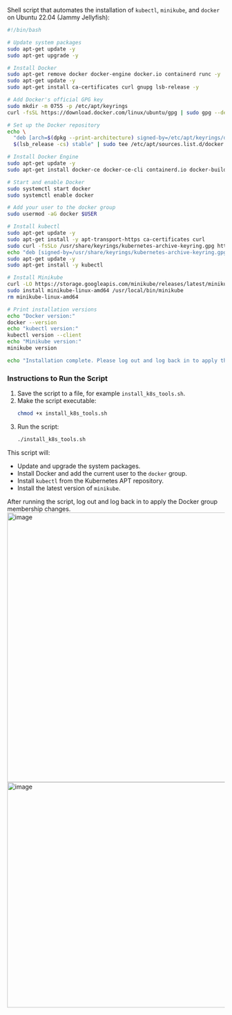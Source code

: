 Shell script that automates the installation of `kubectl`, `minikube`, and `docker` on Ubuntu 22.04 (Jammy Jellyfish):

```bash
#!/bin/bash

# Update system packages
sudo apt-get update -y
sudo apt-get upgrade -y

# Install Docker
sudo apt-get remove docker docker-engine docker.io containerd runc -y
sudo apt-get update -y
sudo apt-get install ca-certificates curl gnupg lsb-release -y

# Add Docker's official GPG key
sudo mkdir -m 0755 -p /etc/apt/keyrings
curl -fsSL https://download.docker.com/linux/ubuntu/gpg | sudo gpg --dearmor -o /etc/apt/keyrings/docker.gpg

# Set up the Docker repository
echo \
  "deb [arch=$(dpkg --print-architecture) signed-by=/etc/apt/keyrings/docker.gpg] https://download.docker.com/linux/ubuntu \
  $(lsb_release -cs) stable" | sudo tee /etc/apt/sources.list.d/docker.list > /dev/null

# Install Docker Engine
sudo apt-get update -y
sudo apt-get install docker-ce docker-ce-cli containerd.io docker-buildx-plugin docker-compose-plugin -y

# Start and enable Docker
sudo systemctl start docker
sudo systemctl enable docker

# Add your user to the docker group
sudo usermod -aG docker $USER

# Install kubectl
sudo apt-get update -y
sudo apt-get install -y apt-transport-https ca-certificates curl
sudo curl -fsSLo /usr/share/keyrings/kubernetes-archive-keyring.gpg https://packages.cloud.google.com/apt/doc/apt-key.gpg
echo "deb [signed-by=/usr/share/keyrings/kubernetes-archive-keyring.gpg] https://apt.kubernetes.io/ kubernetes-xenial main" | sudo tee /etc/apt/sources.list.d/kubernetes.list
sudo apt-get update -y
sudo apt-get install -y kubectl

# Install Minikube
curl -LO https://storage.googleapis.com/minikube/releases/latest/minikube-linux-amd64
sudo install minikube-linux-amd64 /usr/local/bin/minikube
rm minikube-linux-amd64

# Print installation versions
echo "Docker version:"
docker --version
echo "kubectl version:"
kubectl version --client
echo "Minikube version:"
minikube version

echo "Installation complete. Please log out and log back in to apply the Docker group membership."
```

### Instructions to Run the Script

1. Save the script to a file, for example `install_k8s_tools.sh`.
2. Make the script executable:
    ```bash
    chmod +x install_k8s_tools.sh
    ```
3. Run the script:
    ```bash
    ./install_k8s_tools.sh
    ```

This script will:

- Update and upgrade the system packages.
- Install Docker and add the current user to the `docker` group.
- Install `kubectl` from the Kubernetes APT repository.
- Install the latest version of `minikube`.

After running the script, log out and log back in to apply the Docker group membership changes.
<img width="623" alt="image" src="https://github.com/sameer358/Devops-automation/assets/24916603/b0f2aeff-c371-471c-9fd9-79a800174ae2">
<img width="521" alt="image" src="https://github.com/sameer358/Devops-automation/assets/24916603/87d32e4a-b32f-47fc-b785-aa5ad63f5b49">

